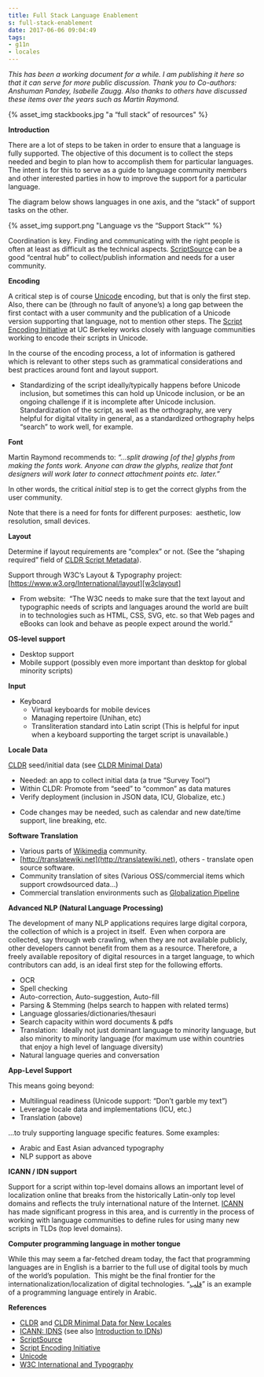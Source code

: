 ```yaml
---
title: Full Stack Language Enablement
s: full-stack-enablement
date: 2017-06-06 09:04:49
tags:
- g11n
- locales
---
```



_This has been a working document for a while. I am publishing it here so that it can serve for more public discussion. Thank you to Co-authors:  Anshuman Pandey, Isabelle Zaugg. Also thanks to others have discussed these items over the years such as Martin Raymond._

{% asset_img stackbooks.jpg "a “full stack” of resources" %}

**Introduction**

There are a lot of steps to be taken in order to ensure that a language is fully supported. The objective of this document is to collect the steps needed and begin to plan how to accomplish them for particular languages. The intent is for this to serve as a guide to language community members and other interested parties in how to improve the support for a particular language.

The diagram below shows languages in one axis, and the “stack” of support tasks on the other. 

{% asset_img support.png "Language vs the “Support Stack”" %}

Coordination is key. Finding and communicating with the right people is often at least as difficult as the technical aspects.  [ScriptSource][scriptsource] can be a good “central hub” to collect/publish information and needs for a user community.

**Encoding**

A critical step is of course [Unicode][unicode] encoding, but that is only the first step. Also, there can be (through no fault of anyone’s) a long gap between the first contact with a user community and the publication of a Unicode version supporting that language, not to mention other steps. The [Script Encoding Initiative][sei] at UC Berkeley works closely with language communities working to encode their scripts in Unicode. 

In the course of the encoding process, a lot of information is gathered which is relevant to other steps such as grammatical considerations and best practices around font and layout support.

- Standardizing of the script ideally/typically happens before Unicode inclusion, but sometimes this can hold up Unicode inclusion, or be an ongoing challenge if it is incomplete after Unicode inclusion.  Standardization of the script, as well as the orthography, are very helpful for digital vitality in general, as a standardized orthography helps “search” to work well, for example.  


**Font**

Martin Raymond recommends to: _“…split drawing [of the] glyphs from making the fonts work. Anyone can draw the glyphs, realize that font designers will work later to connect attachment points etc. later.”_

In other words, the critical _initial_ step is to get the correct glyphs from the user community.

Note that there is a need for fonts for different purposes:  aesthetic, low resolution, small devices.

**Layout**

Determine if layout requirements are “complex” or not. (See the “shaping required” field of [CLDR Script Metadata](http://unicode.org/repos/cldr/trunk/common/properties/scriptMetadata.txt)).

Support through W3C’s Layout & Typography project:  [https://www.w3.org/International/layout][w3clayout]
  - From website:  “The W3C needs to make sure that the text layout and typographic needs of scripts and languages around the world are built in to technologies such as HTML, CSS, SVG, etc. so that Web pages and eBooks can look and behave as people expect around the world.”

**OS-level support**
- Desktop support
- Mobile support (possibly even more important than desktop for global minority scripts)

**Input**
* Keyboard
  - Virtual keyboards for mobile devices
  - Managing repertoire (Unihan, etc)
  - Transliteration standard into Latin script (This is helpful for input when a keyboard supporting the target script is unavailable.) 

**Locale Data**

[CLDR][cldr] seed/initial data (see [CLDR Minimal Data][cldrminimaldata])

* Needed: an app to collect initial data (a true “Survey Tool”)
* Within CLDR: Promote from “seed” to “common” as data matures
* Verify deployment (inclusion in JSON data, ICU, Globalize, etc.) 
 - Code changes may be needed, such as calendar and new date/time support, line breaking, etc.

**Software Translation**

- Various parts of [Wikimedia](https://www.wikimedia.org) community.
- [http://translatewiki.net](http://translatewiki.net), others - translate open source software.
- Community translation of sites (Various OSS/commercial items which support crowdsourced data…)
- Commercial translation environments such as [Globalization Pipeline](https://developer.ibm.com/open/openprojects/ibm-bluemix-globalization-pipeline/)

**Advanced NLP (Natural Language Processing)**

The development of many NLP applications requires large digital corpora, the collection of which is a project in itself.  Even when corpora are collected, say through web crawling, when they are not available publicly, other developers cannot benefit from them as a resource. Therefore, a freely available repository of digital resources in a target language, to which contributors can add, is an ideal first step for the following efforts.

- OCR
- Spell checking
- Auto-correction, Auto-suggestion, Auto-fill
- Parsing & Stemming (helps search to happen with related terms)
- Language glossaries/dictionaries/thesauri
- Search capacity within word documents & pdfs
- Translation:  Ideally not just dominant language to minority language, but also minority to minority language (for maximum use within countries that enjoy a high level of language diversity)
- Natural language queries and conversation

**App-Level Support**

This means going beyond:
- Multilingual readiness (Unicode support: “Don’t garble my text”)
- Leverage locale data and implementations (ICU, etc.)
- Translation (above)

…to truly supporting language specific features. Some examples:
- Arabic and East Asian advanced typography
- NLP support as above

**ICANN / IDN support**

Support for a script within top-level domains allows an important level of localization online that breaks from the historically Latin-only top level domains and reflects the truly international nature of the Internet. [ICANN][idns] has made significant progress in this area, and is currently in the process of working with language communities to define rules for using many new scripts in TLDs (top level domains).

**Computer programming language in mother tongue**

While this may seem a far-fetched dream today, the fact that programming languages are in English is a barrier to the full use of digital tools by much of the world’s population.  This might be the final frontier for the internationalization/localization of digital technologies. “[قلب][qalb]” is an example of a programming language entirely in Arabic.

**References**

- [CLDR][cldr] and [CLDR Minimal Data for New Locales][cldrminimaldata]
- [ICANN: IDNS][idns] (see also [Introduction to IDNs][idnsintro])
- [ScriptSource][scriptsource]
- [Script Encoding Initiative][sei]
- [Unicode][unicode]
- [W3C International and Typography][w3clayout]

[unicode]: http://unicode.org
[cldr]: http://cldr.unicode.org
[cldrminimaldata]: http://cldr.unicode.org/index/cldr-spec/minimaldata
[scriptsource]: http://scriptsource.org
[w3clayout]: https://www.w3.org/International/layout
[qalb]: https://en.wikipedia.org/wiki/Qalb_(programming_language)
[sei]: http://linguistics.berkeley.edu/sei/index.html
[idnsintro]: http://idnworldreport.eu/introduction-to-idns/
[idns]: http://www.icann.org/en/resources/idn